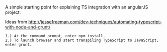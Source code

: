 
A simple starting point for explaining TS integration with an angularJS project:

Ideas from http://jessefreeman.com/dev-techniques/automating-typescript-with-node-and-grunt/ 

	1.) At the command prompt, enter npm install.
	2.) To launch browser and start transpiling TypeScript to JavaScript, enter grunt.

